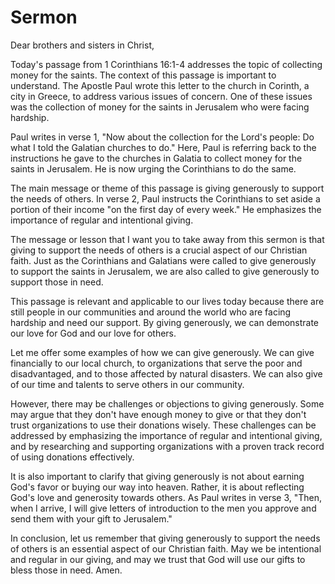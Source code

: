# Sermon

Dear brothers and sisters in Christ,

Today's passage from 1 Corinthians 16:1-4 addresses the topic of collecting money for the saints. The context of this passage is important to understand. The Apostle Paul wrote this letter to the church in Corinth, a city in Greece, to address various issues of concern. One of these issues was the collection of money for the saints in Jerusalem who were facing hardship.

Paul writes in verse 1, "Now about the collection for the Lord's people: Do what I told the Galatian churches to do." Here, Paul is referring back to the instructions he gave to the churches in Galatia to collect money for the saints in Jerusalem. He is now urging the Corinthians to do the same.

The main message or theme of this passage is giving generously to support the needs of others. In verse 2, Paul instructs the Corinthians to set aside a portion of their income "on the first day of every week." He emphasizes the importance of regular and intentional giving.

The message or lesson that I want you to take away from this sermon is that giving to support the needs of others is a crucial aspect of our Christian faith. Just as the Corinthians and Galatians were called to give generously to support the saints in Jerusalem, we are also called to give generously to support those in need.

This passage is relevant and applicable to our lives today because there are still people in our communities and around the world who are facing hardship and need our support. By giving generously, we can demonstrate our love for God and our love for others.

Let me offer some examples of how we can give generously. We can give financially to our local church, to organizations that serve the poor and disadvantaged, and to those affected by natural disasters. We can also give of our time and talents to serve others in our community.

However, there may be challenges or objections to giving generously. Some may argue that they don't have enough money to give or that they don't trust organizations to use their donations wisely. These challenges can be addressed by emphasizing the importance of regular and intentional giving, and by researching and supporting organizations with a proven track record of using donations effectively.

It is also important to clarify that giving generously is not about earning God's favor or buying our way into heaven. Rather, it is about reflecting God's love and generosity towards others. As Paul writes in verse 3, "Then, when I arrive, I will give letters of introduction to the men you approve and send them with your gift to Jerusalem."

In conclusion, let us remember that giving generously to support the needs of others is an essential aspect of our Christian faith. May we be intentional and regular in our giving, and may we trust that God will use our gifts to bless those in need. Amen.

